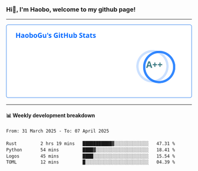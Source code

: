 <!--<h2 align="center"> Hi👋, I'm Haobo, welcome to my github page! </h2>-->
### Hi👋, I'm Haobo, welcome to my github page!
-------

<img href="https://github.com/HaoboGu" src="assets/stats.svg" alt="github stats" /> 

-------

#### 📊 **Weekly development breakdown**
<!--START_SECTION:waka-->

```txt
From: 31 March 2025 - To: 07 April 2025

Rust         2 hrs 19 mins   ███████████▓░░░░░░░░░░░░░   47.31 %
Python       54 mins         ████▓░░░░░░░░░░░░░░░░░░░░   18.41 %
Logos        45 mins         ████░░░░░░░░░░░░░░░░░░░░░   15.54 %
TOML         12 mins         █░░░░░░░░░░░░░░░░░░░░░░░░   04.39 %
```

<!--END_SECTION:waka-->
<!--
backup url: https://github-readme-status-dusky-ten.vercel.app/api?username=HaoboGu&count_private=true&show_icons=true&theme=transparent&border_color=2f80ed
-->
<!--
**HaoboGu/HaoboGu** is a ✨ _special_ ✨ repository because its `README.md` (this file) appears on your GitHub profile.

Here are some ideas to get you started:

- 🔭 I’m currently working on AI-assisted programming tools
- 🌱 I’m currently learning ...
- 👯 I’m looking to collaborate on ...
- 🤔 I’m looking for help with ...
- 💬 Ask me about ...
- 📫 How to reach me: ...
- 😄 Pronouns: ...
- ⚡ Fun fact: ...
-->
